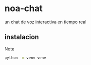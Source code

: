 # noa-chat
un chat de voz interactiva en tiempo real
## instalacion
>[!NOTE]
>```bash
>python -m venv venv
>```
